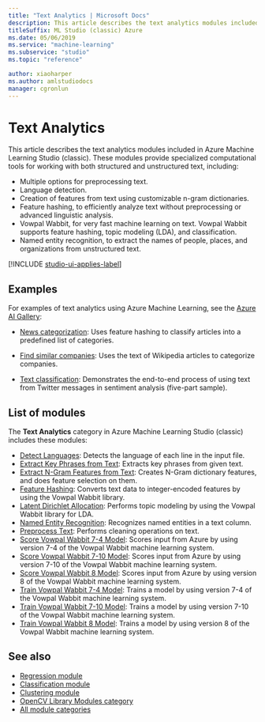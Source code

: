 ```yaml
---
title: "Text Analytics | Microsoft Docs"
description: This article describes the text analytics modules included in Azure Machine Learning Studio (classic). 
titleSuffix: ML Studio (classic) Azure
ms.date: 05/06/2019
ms.service: "machine-learning"
ms.subservice: "studio"
ms.topic: "reference"

author: xiaoharper
ms.author: amlstudiodocs
manager: cgronlun
---
```

# Text Analytics

This article describes the text analytics modules included in Azure Machine Learning Studio (classic). These modules provide specialized computational tools for working with both structured and unstructured text, including:  

+ Multiple options for preprocessing text.
+ Language detection.
+ Creation of features from text using customizable n-gram dictionaries.
+ Feature hashing, to efficiently analyze text without preprocessing or advanced linguistic analysis.  
+ Vowpal Wabbit, for very fast machine learning on text. Vowpal Wabbit supports feature hashing, topic modeling (LDA), and classification.
+ Named entity recognition, to extract the names of people, places, and organizations from unstructured text.

[!INCLUDE [studio-ui-applies-label](../includes/studio-ui-applies-label.md)]

## Examples

For examples of text analytics using Azure Machine Learning, see the [Azure AI Gallery](https://gallery.cortanaintelligence.com/):  

- [News categorization](http://go.microsoft.com/fwlink/?LinkId=525167): Uses feature hashing to classify articles into a predefined list of categories.

- [Find similar companies](http://go.microsoft.com/fwlink/?LinkId=525164): Uses the text of Wikipedia articles to categorize companies.  
  
- [Text classification](http://go.microsoft.com/fwlink/?LinkId=525957): Demonstrates the end-to-end process of using text from Twitter messages in sentiment analysis (five-part sample).

##  List of modules

The **Text Analytics** category in Azure Machine Learning Studio (classic) includes these modules:

+ [Detect Languages](detect-languages.md): Detects the language of each line in the input file.  
+ [Extract Key Phrases from Text](extract-key-phrases-from-text.md): Extracts key phrases from given text.  
+ [Extract N-Gram Features from Text](extract-n-gram-features-from-text.md): Creates N-Gram dictionary features, and does feature selection on them.  
+ [Feature Hashing](feature-hashing.md): Converts text data to integer-encoded features by using the Vowpal Wabbit library.  
+ [Latent Dirichlet Allocation](latent-dirichlet-allocation.md): Performs topic modeling by using the Vowpal Wabbit library for LDA.  
+ [Named Entity Recognition](named-entity-recognition.md): Recognizes named entities in a text column.  
+ [Preprocess Text](preprocess-text.md): Performs cleaning operations on text.  
+ [Score Vowpal Wabbit 7-4 Model](score-vowpal-wabbit-version-7-4-model.md): Scores input from Azure by using version 7-4 of the Vowpal Wabbit machine learning system.  
+ [Score Vowpal Wabbit 7-10 Model](score-vowpal-wabbit-version-7-10-model.md): Scores input from Azure by using version 7-10 of the Vowpal Wabbit machine learning system.  
+ [Score Vowpal Wabbit 8 Model](score-vowpal-wabbit-version-8-model.md): Scores input from Azure by using version 8 of the Vowpal Wabbit machine learning system.  
+ [Train Vowpal Wabbit 7-4 Model](train-vowpal-wabbit-version-7-4-model.md): Trains a model by using version 7-4 of the Vowpal Wabbit machine learning system.  
+ [Train Vowpal Wabbit 7-10 Model](train-vowpal-wabbit-version-7-10-model.md): Trains a model by using version 7-10 of the Vowpal Wabbit machine learning system.  
+ [Train Vowpal Wabbit 8 Model](train-vowpal-wabbit-version-8-model.md): Trains a model by using version 8 of the Vowpal Wabbit machine learning system.  

## See also
- [Regression module](machine-learning-initialize-model-regression.md)   
- [Classification module](machine-learning-initialize-model-classification.md)  
- [Clustering module](machine-learning-initialize-model-clustering.md)   
- [OpenCV Library Modules category](opencv-library-modules.md)   
- [All module categories](machine-learning-module-descriptions.md)
